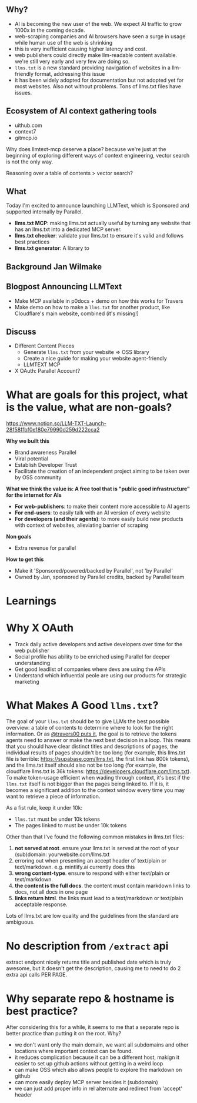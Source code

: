 ## Why?

- AI is becoming the new user of the web. We expect AI traffic to grow 1000x in the coming decade.
- web-scraping companies and AI browsers have seen a surge in usage while human use of the web is shrinking
- this is very inefficient causing higher latency and cost.
- web publishers could directly make llm-readable content available. we're still very early and very few are doing so.
- `llms.txt` is a new standard providing navigation of websites in a llm-friendly format, addressing this issue
- it has been widely adopted for documentation but not adopted yet for most websites. Also not without problems. Tons of llms.txt files have issues.

## Ecosystem of AI context gathering tools

- uithub.com
- context7
- gitmcp.io

Why does llmtext-mcp deserve a place? because we're just at the beginning of exploring different ways of context engineering, vector search is not the only way.

Reasoning over a table of contents > vector search?

## What

Today I'm excited to announce launching LLMText, which is Sponsored and supported internally by Parallel.

- **llms.txt MCP**: making llms.txt actually useful by turning any website that has an llms.txt into a dedicated MCP server.
- **llms.txt checker**: validate your llms.txt to ensure it's valid and follows best practices
- **llms.txt generator**: A library to

## Background Jan Wilmake

## Blogpost Announcing LLMText

- Make MCP available in p0docs + demo on how this works for Travers
- Make demo on how to make a `llms.txt` for another product, like Cloudflare's main website, combined (it's missing!)

## Discuss

- Different Content Pieces
  - Generate `llms.txt` from your website => OSS library
  - Create a nice guide for making your website agent-friendly
  - LLMTEXT MCP
- X OAuth: Parallel Account?

# What are goals for this project, what is the value, what are non-goals?

https://www.notion.so/LLM-TXT-Launch-28f58ffbf0e180e79990d259d222cca2

**Why we built this**

- Brand awareness Parallel
- Viral potential
- Establish Developer Trust
- Facilitate the creation of an independent project aiming to be taken over by OSS community

**What we think the value is: A free tool that is "public good infrastructure" for the internet for AIs**

- **For web-publishers**: to make their content more accessible to AI agents
- **For end-users**: to easily talk with an AI version of every website
- **For developers (and their agents)**: to more easily build new products with context of websites, alleviating barrier of scraping

**Non goals**

- Extra revenue for parallel

**How to get this**

- Make it 'Sponsored/powered/backed by Parallel', not 'by Parallel'
- Owned by Jan, sponsored by Parallel credits, backed by Parallel team

# Learnings

# Why X OAuth

- Track daily active developers and active developers over time for the web publisher
- Social profile has ability to be enriched using Parallel for deeper understanding
- Get good leadlist of companies where devs are using the APIs
- Understand which influential peole are using our products for strategic marketing

# What Makes A Good `llms.txt`?

The goal of your `llms.txt` should be to give LLMs the best possible overview: a table of contents to determine where to look for the right information. Or as [@travers00 puts it](https://x.com/travers00/status/1975947045497344162), the goal is to retrieve the tokens agents need to answer or make the next best decision in a loop. This means that you should have clear distinct titles and descriptions of pages, the individual results of pages shouldn't be too long (for example, this llms.txt file is terrible: https://supabase.com/llms.txt, the first link has 800k tokens), and the llms.txt itself should also not be too long (for example, the cloudflare llms.txt is 36k tokens: https://developers.cloudflare.com/llms.txt). To make token-usage efficient when wading through context, it's best if the `llms.txt` itself is not bigger than the pages being linked to. If it is, it becomes a significant addition to the context window every time you may want to retrieve a piece of information.

As a fist rule, keep it under 10k:

- `llms.txt` must be under 10k tokens
- The pages linked to must be under 10k tokens

Other than that I've found the following common mistakes in llms.txt files:

1. **not served at root**. ensure your llms.txt is served at the root of your (sub)domain: yourwebsite.com/llms.txt
2. erroring out when presenting an accept header of text/plain or text/markdown. e.g. mintlify.ai currently does this
3. **wrong content-type**. ensure to respond with either text/plain or text/markdown.
4. **the content is the full docs**. the content must contain markdown links to docs, not all docs in one page
5. **links return html**. the links must lead to a text/markdown or text/plain acceptable response.

Lots of llms.txt are low quality and the guidelines from the standard are ambiguous.

# No description from `/extract` api

extract endpont nicely returns title and published date which is truly awesome, but it doesn't get the description, causing me to need to do 2 extra api calls PER PAGE.

# Why separate repo & hostname is best practice?

After considering this for a while, it seems to me that a separate repo is better practice than putting it on the root. Why?

- we don't want only the main domain, we want all subdomains and other locations where important context can be found.
- it reduces complication because it can be a different host, makign it easier to set up github actions without getting in a weird loop
- can make OSS which also allows people to explore the markdown on github
- can more easily deploy MCP server besides it (subdomain)
- we can just add proper info in rel alternate and redirect from 'accept' header
